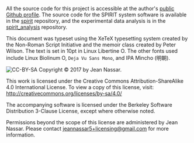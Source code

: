 All the source code for this project is accessible at the author's [public Github profile](https://github.com/masasin).
The source code for the SPIRIT system software is available in the [spirit](https://github.com/masasin/spirit) repository, and the experimental data analysis is in the [spirit_analysis](https://github.com/masasin/spirit_analysis) repository.

This document was typeset using the XeTeX typesetting system created by the Non-Roman Script Initiative and the memoir class created by Peter Wilson.
The text is set in 10pt in Linux Libertine O.
The other fonts used include Linux Biolinum O, `Deja Vu Sans Mono`, and IPA Mincho (明朝).

![CC-BY-SA](https://i.creativecommons.org/l/by-sa/4.0/88x31.png)
Copyright © 2017 by Jean Nassar.

This work is licensed under the Creative Commons Attribution-ShareAlike 4.0 International License.
To view a copy of this license, visit:
http://creativecommons.org/licenses/by-sa/4.0/

The accompanying software is licensed under the Berkeley Software Distribution 3-Clause License, except where otherwise noted.

Permissions beyond the scope of this license are administered by Jean Nassar. Please contact jeannassar5+licensing@gmail.com for more information.
